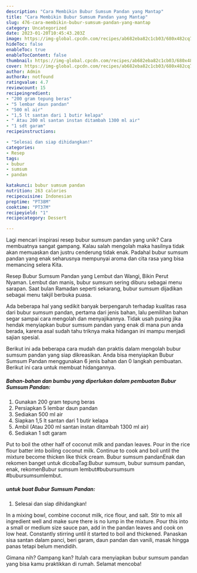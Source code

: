 ```yaml
---
description: "Cara Membikin Bubur Sumsum Pandan yang Mantap"
title: "Cara Membikin Bubur Sumsum Pandan yang Mantap"
slug: 476-cara-membikin-bubur-sumsum-pandan-yang-mantap
category: Uncategorized
date: 2023-01-20T10:45:43.203Z
image: https://img-global.cpcdn.com/recipes/ab682eba82c1cb03/680x482cq70/bubur-sumsum-pandan-foto-resep-utama.jpg
hideToc: false
enableToc: true
enableTocContent: false
thumbnail: https://img-global.cpcdn.com/recipes/ab682eba82c1cb03/680x482cq70/bubur-sumsum-pandan-foto-resep-utama.jpg
cover: https://img-global.cpcdn.com/recipes/ab682eba82c1cb03/680x482cq70/bubur-sumsum-pandan-foto-resep-utama.jpg
author: Admin
authorAv: notfound
ratingvalue: 4.7
reviewcount: 15
recipeingredient:
- "200 gram tepung beras"
- "5 lembar daun pandan"
- "500 ml air"
- "1,5 lt santan dari 1 butir kelapa"
- " Atau 200 ml santan instan ditambah 1300 ml air"
- "1 sdt garam"
recipeinstructions:

- "Selesai dan siap dihidangkan!"
categories:
- Resep
tags:
- bubur
- sumsum
- pandan

katakunci: bubur sumsum pandan 
nutrition: 263 calories
recipecuisine: Indonesian
preptime: "PT38M"
cooktime: "PT37M"
recipeyield: "1"
recipecategory: Dessert

---
```





Lagi mencari inspirasi resep bubur sumsum pandan yang unik? Cara membuatnya sangat gampang. Kalau salah mengolah maka hasilnya tidak akan memuaskan dan justru cenderung tidak enak. Padahal bubur sumsum pandan yang enak seharusnya mempunyai aroma dan cita rasa yang bisa memancing selera Kita.





Resep Bubur Sumsum Pandan yang Lembut dan Wangi, Bikin Perut Nyaman. Lembut dan manis, bubur sumsum sering diburu sebagai menu sarapan. Saat bulan Ramadan seperti sekarang, bubur sumsum dijadikan sebagai menu takjil berbuka puasa.

Ada beberapa hal yang sedikit banyak berpengaruh terhadap kualitas rasa dari bubur sumsum pandan, pertama dari jenis bahan, lalu pemilihan bahan segar sampai cara mengolah dan menyajikannya. Tidak usah pusing jika hendak menyiapkan bubur sumsum pandan yang enak di mana pun anda berada, karena asal sudah tahu triknya maka hidangan ini mampu menjadi sajian spesial.






Berikut ini ada beberapa cara mudah dan praktis dalam mengolah bubur sumsum pandan yang siap dikreasikan. Anda bisa menyiapkan Bubur Sumsum Pandan menggunakan 6 jenis bahan dan 0 langkah pembuatan. Berikut ini cara untuk membuat hidangannya.

<!--inarticleads1-->

##### Bahan-bahan dan bumbu yang diperlukan dalam pembuatan Bubur Sumsum Pandan:

1. Gunakan 200 gram tepung beras
1. Persiapkan 5 lembar daun pandan
1. Sediakan 500 ml air
1. Siapkan 1,5 lt santan dari 1 butir kelapa
1. Ambil  (Atau 200 ml santan instan ditambah 1300 ml air)
1. Sediakan 1 sdt garam


Put to boil the other half of coconut milk and pandan leaves. Pour in the rice flour batter into boiling coconut milk. Continue to cook and boil until the mixture become thicken like thick cream. Bubur sumsum pandanEnak dan rekomen banget untuk dicobaTag:Bubur sumsum, bubur sumsum pandan, enak, rekomenBubur sumsum lembut#bubursumsum #bubursumsumlembut. 

<!--inarticleads2-->

#####  untuk buat Bubur Sumsum Pandan:


1. Selesai dan siap dihidangkan!

In a mixing bowl, combine coconut milk, rice flour, and salt. Stir to mix all ingredient well and make sure there is no lump in the mixture. Pour this into a small or medium size sauce pan, add in the pandan leaves and cook on low heat. Constantly stirring until it started to boil and thickened. Panaskan sisa santan dalam panci, beri garam, daun pandan dan vanili, masak hingga panas tetapi belum mendidih. 

Gimana nih? Gampang kan? Itulah cara menyiapkan bubur sumsum pandan yang bisa kamu praktikkan di rumah. Selamat mencoba!
